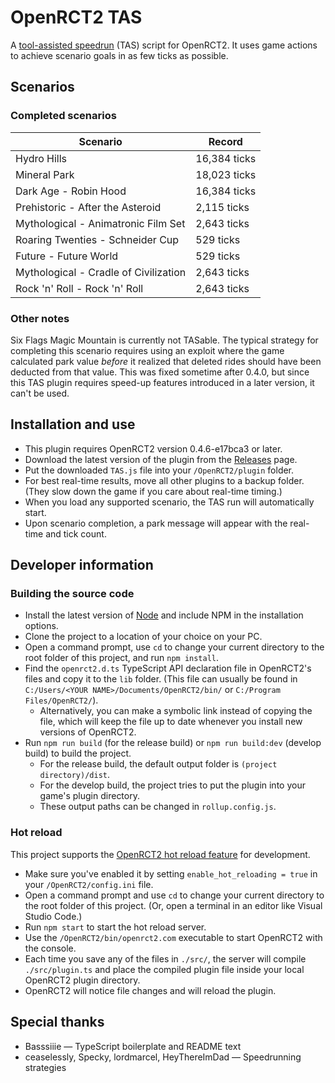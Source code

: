 # OpenRCT2 TAS

A [tool-assisted speedrun](https://en.wikipedia.org/wiki/Tool-assisted_speedrun) (TAS) script for OpenRCT2. It uses game actions to achieve scenario goals in as few ticks as possible.

## Scenarios

### Completed scenarios

| Scenario | Record |
| -------- | ----- |
| Hydro Hills | 16,384 ticks |
| Mineral Park | 18,023 ticks |
| Dark Age - Robin Hood | 16,384 ticks |
| Prehistoric - After the Asteroid | 2,115 ticks |
| Mythological - Animatronic Film Set | 2,643 ticks |
| Roaring Twenties - Schneider Cup | 529 ticks |
| Future - Future World | 529 ticks |
| Mythological - Cradle of Civilization | 2,643 ticks |
| Rock 'n' Roll - Rock 'n' Roll | 2,643 ticks |

### Other notes

Six Flags Magic Mountain is currently not TASable. The typical strategy for completing this scenario requires using an exploit where the game calculated park value _before_ it realized that deleted rides should have been deducted from that value. This was fixed sometime after 0.4.0, but since this TAS plugin requires speed-up features introduced in a later version, it can't be used.

## Installation and use

- This plugin requires OpenRCT2 version 0.4.6-e17bca3 or later.
- Download the latest version of the plugin from the [Releases](https://github.com/fidwell/OpenRct2-Tas/releases) page.
- Put the downloaded `TAS.js` file into your `/OpenRCT2/plugin` folder.
- For best real-time results, move all other plugins to a backup folder. (They slow down the game if you care about real-time timing.)
- When you load any supported scenario, the TAS run will automatically start.
- Upon scenario completion, a park message will appear with the real-time and tick count.

## Developer information

### Building the source code

- Install the latest version of [Node](https://nodejs.org/en/) and include NPM in the installation options.
- Clone the project to a location of your choice on your PC.
- Open a command prompt, use `cd` to change your current directory to the root folder of this project, and run `npm install`.
- Find the `openrct2.d.ts` TypeScript API declaration file in OpenRCT2's files and copy it to the `lib` folder. (This file can usually be found in `C:/Users/<YOUR NAME>/Documents/OpenRCT2/bin/` or `C:/Program Files/OpenRCT2/`).
  - Alternatively, you can make a symbolic link instead of copying the file, which will keep the file up to date whenever you install new versions of OpenRCT2.
- Run `npm run build` (for the release build) or `npm run build:dev` (develop build) to build the project.
  - For the release build, the default output folder is `(project directory)/dist`.
  - For the develop build, the project tries to put the plugin into your game's plugin directory.
  - These output paths can be changed in `rollup.config.js`.

### Hot reload

This project supports the [OpenRCT2 hot reload feature](https://github.com/OpenRCT2/OpenRCT2/blob/master/distribution/scripting.md#writing-scripts) for development.

- Make sure you've enabled it by setting `enable_hot_reloading = true` in your `/OpenRCT2/config.ini` file.
- Open a command prompt and use `cd` to change your current directory to the root folder of this project. (Or, open a terminal in an editor like Visual Studio Code.)
- Run `npm start` to start the hot reload server.
- Use the `/OpenRCT2/bin/openrct2.com` executable to start OpenRCT2 with the console.
- Each time you save any of the files in `./src/`, the server will compile `./src/plugin.ts` and place the compiled plugin file inside your local OpenRCT2 plugin directory.
- OpenRCT2 will notice file changes and will reload the plugin.

## Special thanks

- Basssiiie — TypeScript boilerplate and README text
- ceaselessly, Specky, lordmarcel, HeyThereImDad — Speedrunning strategies
